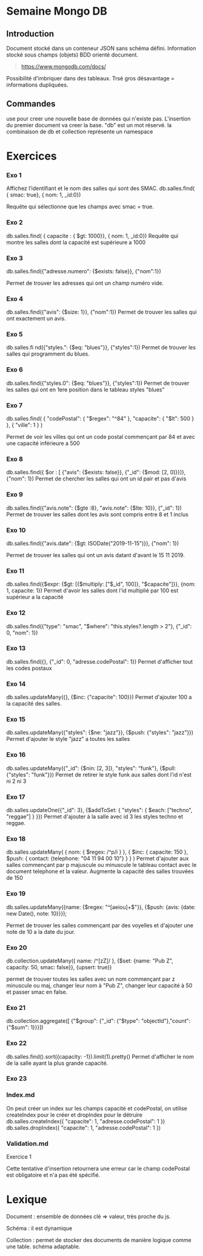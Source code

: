 
# Semaine Mongo DB

## Introduction

Document stocké dans un conteneur JSON sans schéma défini. Information stocké sous champs (objets)
BDD orienté document.

> https://www.mongodb.com/docs/

Possibilité d'imbriquer dans des tableaux. Trsè gros désavantage = informations dupliquées.

## Commandes

use pour creer une nouvelle base de données qui n'existe pas. L'insertion du premier document va creer la base.
"db" est un mot réservé.
la combinaison de db et collection représente un namespace

# Exercices

### Exo 1
Affichez l’identifiant et le nom des salles qui sont des SMAC.
db.salles.find( { smac: true}, { nom: 1, _id:0})

Requête qui sélectionne que les champs avec smac = true.

### Exo 2
db.salles.find( { capacite : { $gt: 1000}}, { nom: 1, _id:0})
Requête qui montre les salles dont la capacité est supérieure a 1000
### Exo 3
db.salles.find({"adresse.numero": {$exists: false}}, {"nom":1})

Permet de trouver les adresses qui ont un champ numéro vide.

### Exo 4
db.salles.find({"avis": {$size: 1}}, {"nom":1})
Permet de trouver les salles qui ont exactement un avis.

### Exo 5
db.salles.fi	nd({"styles.": {$eq: "blues"}}, {"styles":1})
Permet de trouver les salles qui programment du blues.

### Exo 6
db.salles.find({"styles.0": {$eq: "blues"}}, {"styles":1})
Permet de trouver les salles qui ont en 1ere position dans le tableau styles "blues"

### Exo 7 
db.salles.find( { "codePostal": { "$regex": "^84" }, "capacite": { "$lt": 500 } }, { "ville": 1 } )

Permet de voir les villes qui ont un code postal commençant par 84 et avec une capacité inférieure a 500

### Exo 8

db.salles.find({ $or : [ {"avis": {$exists: false}}, {"_id": {$mod: [2, 0]}}]}, {"nom": 1})
Permet de chercher les salles qui ont un id pair et pas d'avis

### Exo 9
db.salles.find({"avis.note": {$gte :8}, "avis.note": {$lte: 10}}, {"_id": 1})
Permet de trouver les salles dont les avis sont compris entre 8 et 1 inclus

### Exo 10
db.salles.find({"avis.date": {$gt: ISODate("2019-11-15")}}, {"nom": 1})

Permet de trouver les salles qui ont un avis datant d'avant le 15 11 2019.

### Exo 11
db.salles.find({$expr: {$gt: [{$multiply: ["$_id", 100]}, "$capacite"]}}, {nom: 1, capacite: 1})
Permet d'avoir les salles dont l'id multiplié par 100 est supérieur a la capacité

### Exo 12
db.salles.find({"type": "smac", "$where": "this.styles?.length > 2"}, {"_id": 0, "nom": 1})

### Exo 13
db.salles.find({}, {"_id": 0, "adresse.codePostal": 1})
Permet d'afficher tout les codes postaux

### Exo 14
db.salles.updateMany({}, {$inc: {"capacite": 100}})
Permet d'ajouter 100 a la capacité des salles.

### Exo 15
db.salles.updateMany({"styles": {$ne: "jazz"}}, {$push: {"styles": "jazz"}}) 
Permet d'ajouter le style "jazz" a toutes les salles

### Exo 16
db.salles.updateMany({"_id": {$nin: [2, 3]}, "styles": "funk"}, {$pull: {"styles": "funk"}})
Permet de retirer le style funk aux salles dont l'id n'est ni 2 ni 3

### Exo 17
db.salles.updateOne({"_id": 3}, {$addToSet: { "styles": { $each: ["techno", "reggae"] } }})
Permet d'ajouter à la salle avec id 3 les styles techno et reggae.

### Exo 18

db.salles.updateMany(
    { nom: { $regex: /^p/i } },
      { $inc: { capacite: 150 },
      $push: { contact: {telephone: "04 11 94 00 10"} }
    }
)
Permet d'ajouter aux salles commençant par p majuscule ou minuscule le tableau contact avec le document telephone et la valeur. Augmente la capacité des salles trouvées de 150

### Exo 19
db.salles.updateMany({name: {$regex: "^[aeiou]+$"}}, {$push: {avis: {date: new Date(), note: 10}}});

Permet de trouver les salles commençant par des voyelles et d'ajouter une note de 10 a la date du jour.

### Exo 20 

db.collection.updateMany({ name: /^[zZ]/ }, {$set: {name: "Pub Z", capacity: 50, smac: false}}, {upsert: true})

permet de trouver toutes les salles avec un nom commençant par z minuscule ou maj, changer leur nom à "Pub Z", changer leur capacité à 50 et passer smac en false.

### Exo 21
db.collection.aggregate([ {"$group": {"_id": {"$type": "objectId"},"count": {"$sum": 1}}}])


### Exo 22

db.salles.find().sort({capacity: -1}).limit(1).pretty()
Permet d'afficher le nom de la salle ayant la plus grande capacité.

### Exo 23

### Index.md

On peut créer un index sur les champs capacité et codePostal, on utilise createIndex pour le créer et dropIndex pour le détruire
db.salles.createIndex({ "capacite": 1, "adresse.codePostal": 1 })
db.salles.dropIndex({ "capacite": 1, "adresse.codePostal": 1 })

### Validation.md

Exercice 1

Cette tentative d'insertion retournera une erreur car le champ codePostal est obligatoire et n'a pas été spécifié.

# Lexique

Document : ensemble de données clé => valeur, très proche du js.

Schéma : il est dynamique

Collection : permet de stocker des documents de manière logique comme une table. schéma adaptable.
